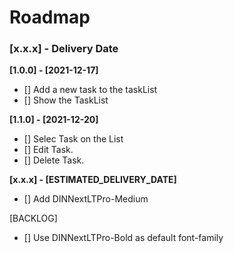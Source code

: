 # Roadmap

### [x.x.x] - Delivery Date

**[1.0.0] - [2021-12-17]**
- [] Add a new task to the taskList
- [] Show the TaskList

**[1.1.0] - [2021-12-20]**

- [] Selec Task on the List
- [] Edit Task.
- [] Delete Task.


**[x.x.x] - [ESTIMATED_DELIVERY_DATE]**
- [] Add DINNextLTPro-Medium


[BACKLOG]
- [] Use DINNextLTPro-Bold as default font-family